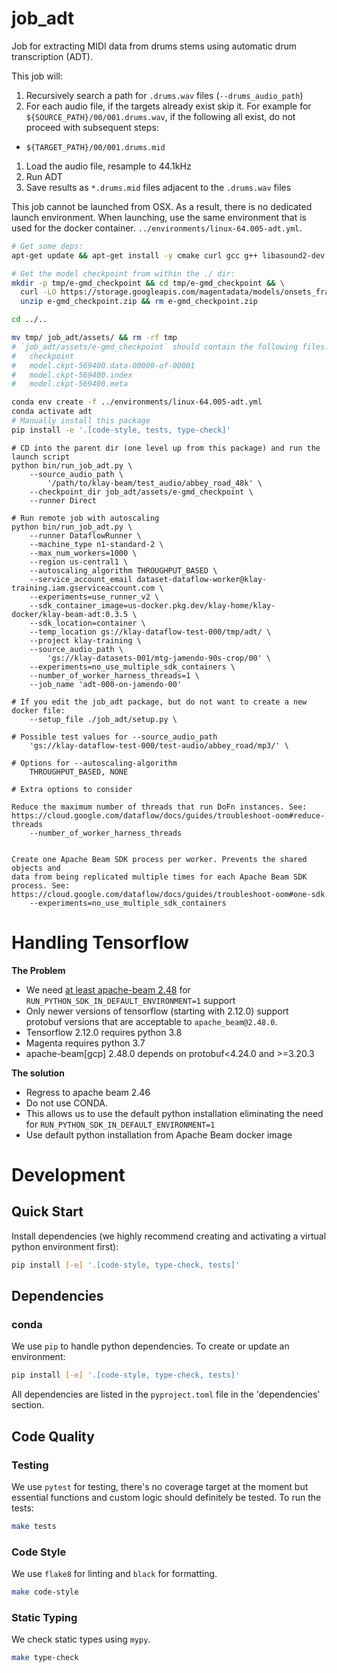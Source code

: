 # job_adt

Job for extracting MIDI data from drums stems using automatic drum transcription (ADT).

This job will:

1. Recursively search a path for `.drums.wav` files (`--drums_audio_path`)
1. For each audio file, if the targets already exist skip it. For example for
   `${SOURCE_PATH}/00/001.drums.wav`, if the following all exist, do not
   proceed with subsequent steps:
  - `${TARGET_PATH}/00/001.drums.mid`
1. Load the audio file, resample to 44.1kHz
1. Run ADT
1. Save results as `*.drums.mid` files adjacent to the `.drums.wav` files


This job cannot be launched from OSX. As a result, there is no dedicated launch
environment. When launching, use the same environment that is used for the
docker container. `../environments/linux-64.005-adt.yml`.


```bash
# Get some deps:
apt-get update && apt-get install -y cmake curl gcc g++ libasound2-dev libjack-dev ffmpeg pkg-config unzip sox

# Get the model checkpoint from within the ./ dir:
mkdir -p tmp/e-gmd_checkpoint && cd tmp/e-gmd_checkpoint && \
  curl -LO https://storage.googleapis.com/magentadata/models/onsets_frames_transcription/e-gmd_checkpoint.zip && \
  unzip e-gmd_checkpoint.zip && rm e-gmd_checkpoint.zip

cd ../..

mv tmp/ job_adt/assets/ && rm -rf tmp
# `job_adt/assets/e-gmd_checkpoint` should contain the following files:
#   checkpoint
#   model.ckpt-569400.data-00000-of-00001
#   model.ckpt-569400.index
#   model.ckpt-569400.meta
```

```bash
conda env create -f ../environments/linux-64.005-adt.yml
conda activate adt
# Manually install this package
pip install -e '.[code-style, tests, type-check]'
```


```
# CD into the parent dir (one level up from this package) and run the launch script
python bin/run_job_adt.py \
    --source_audio_path \
        '/path/to/klay-beam/test_audio/abbey_road_48k' \
    --checkpoint_dir job_adt/assets/e-gmd_checkpoint \
    --runner Direct

# Run remote job with autoscaling
python bin/run_job_adt.py \
    --runner DataflowRunner \
    --machine_type n1-standard-2 \
    --max_num_workers=1000 \
    --region us-central1 \
    --autoscaling_algorithm THROUGHPUT_BASED \
    --service_account_email dataset-dataflow-worker@klay-training.iam.gserviceaccount.com \
    --experiments=use_runner_v2 \
    --sdk_container_image=us-docker.pkg.dev/klay-home/klay-docker/klay-beam-adt:0.3.5 \
    --sdk_location=container \
    --temp_location gs://klay-dataflow-test-000/tmp/adt/ \
    --project klay-training \
    --source_audio_path \
        'gs://klay-datasets-001/mtg-jamendo-90s-crop/00' \
    --experiments=no_use_multiple_sdk_containers \
    --number_of_worker_harness_threads=1 \
    --job_name 'adt-000-on-jamendo-00'

# If you edit the job_adt package, but do not want to create a new docker file:
    --setup_file ./job_adt/setup.py \

# Possible test values for --source_audio_path
    'gs://klay-dataflow-test-000/test-audio/abbey_road/mp3/' \

# Options for --autoscaling-algorithm
    THROUGHPUT_BASED, NONE

# Extra options to consider

Reduce the maximum number of threads that run DoFn instances. See:
https://cloud.google.com/dataflow/docs/guides/troubleshoot-oom#reduce-threads
    --number_of_worker_harness_threads


Create one Apache Beam SDK process per worker. Prevents the shared objects and
data from being replicated multiple times for each Apache Beam SDK process. See:
https://cloud.google.com/dataflow/docs/guides/troubleshoot-oom#one-sdk
    --experiments=no_use_multiple_sdk_containers
```


# Handling Tensorflow

**The Problem**

- We need [at least apache-beam 2.48](https://github.com/apache/beam/blob/master/CHANGES.md#breaking-changes-6) for `RUN_PYTHON_SDK_IN_DEFAULT_ENVIRONMENT=1` support
- Only newer versions of tensorflow (starting with 2.12.0) support protobuf versions that are acceptable to `apache_beam@2.48.0`.
- Tensorflow 2.12.0 requires python 3.8
- Magenta requires python 3.7
- apache-beam[gcp] 2.48.0 depends on protobuf<4.24.0 and >=3.20.3

**The solution**

- Regress to apache beam 2.46
- Do not use CONDA.
- This allows us to use the default python installation eliminating the need for `RUN_PYTHON_SDK_IN_DEFAULT_ENVIRONMENT=1`
- Use default python installation from Apache Beam docker image


# Development
## Quick Start
Install dependencies (we highly recommend creating and activating a virtual
python environment first):
```sh
pip install [-e] '.[code-style, type-check, tests]'
```

## Dependencies
### conda
We use `pip` to handle python dependencies.  To create or update an environment:

```sh
pip install [-e] '.[code-style, type-check, tests]'
```

All dependencies are listed in the `pyproject.toml` file in the 'dependencies'
section.

## Code Quality
### Testing
We use `pytest` for testing, there's no coverage target at the moment but
essential functions and custom logic should definitely be tested. To run the
tests:
```sh
make tests
```

### Code Style
We use `flake8` for linting and `black` for formatting.

```sh
make code-style
```

### Static Typing
We check static types using `mypy`.
```sh
make type-check
```
